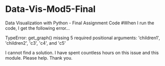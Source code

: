 # Data-Vis-Mod5-Final
Data Visualization with Python - Final Assignment Code
#When I run the code, I get the following error...

TypeError: get_graph() missing 5 required positional arguments: 'children1', 'children2', 'c3', 'c4', and 'c5'

I cannot find a solution.  I have spent countless hours on this issue and this module. Please help. Thank you.
